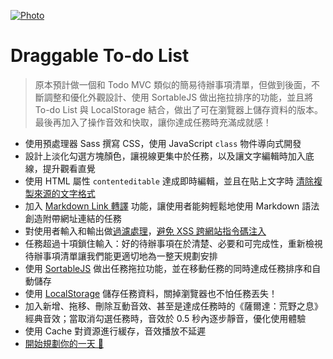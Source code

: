 [![Photo](https://cdn.dribbble.com/users/3800131/screenshots/6757018/_____2019-07-09___11.03.44_4x.png)](https://dribbble.com/raychangdesign)

# Draggable To-do List

> 原本預計做一個和 Todo MVC 類似的簡易待辦事項清單，但做到後面，不斷調整和優化外觀設計、使用 SortableJS 做出拖拉排序的功能，並且將 To-do List 與 LocalStorage 結合，做出了可在瀏覽器上儲存資料的版本。最後再加入了操作音效和快取，讓你達成任務時充滿成就感！

- 使用預處理器 Sass 撰寫 CSS，使用 JavaScript `class` 物件導向式開發
- 設計上淡化勾選方塊顏色，讓視線更集中於任務，以及讓文字編輯時加入底線，提升觀看直覺
- 使用 HTML 屬性 `contenteditable` 達成即時編輯，並且在貼上文字時 [清除複製來源的文字格式](https://developer.mozilla.org/zh-CN/docs/Web/Events/paste)
- 加入 [Markdown Link 轉譯](https://dev.to/mattkenefick/regex-convert-markdown-links-to-html-anchors-f7j) 功能，讓使用者能夠輕鬆地使用 Markdown 語法創造附帶網址連結的任務
- 對使用者輸入和輸出做[過濾處理](https://css-tricks.com/snippets/javascript/strip-html-tags-in-javascript/)，[避免 XSS 跨網站指令碼注入](https://gomakethings.com/preventing-cross-site-scripting-attacks-when-using-innerhtml-in-vanilla-javascript/)
- 任務超過十項鎖住輸入：好的待辦事項在於清楚、必要和可完成性，重新檢視待辦事項清單讓我們能更適切地為一整天規劃安排
- 使用 [SortableJS](https://github.com/SortableJS/Sortable) 做出任務拖拉功能，並在移動任務的同時達成任務排序和自動儲存
- 使用 [LocalStorage](https://developer.mozilla.org/zh-TW/docs/Web/API/Window/localStorage) 儲存任務資料，關掉瀏覽器也不怕任務丟失！
- 加入新增、拖移、刪除互動音效、甚至是達成任務時的《薩爾達：荒野之息》經典音效；當取消勾選任務時，音效於 0.5 秒內逐步靜音，優化使用體驗
- 使用 Cache 對資源進行緩存，音效播放不延遲
- [開始規劃你的一天 🙂](https://rayc2045.github.io/draggable-todoList/)
